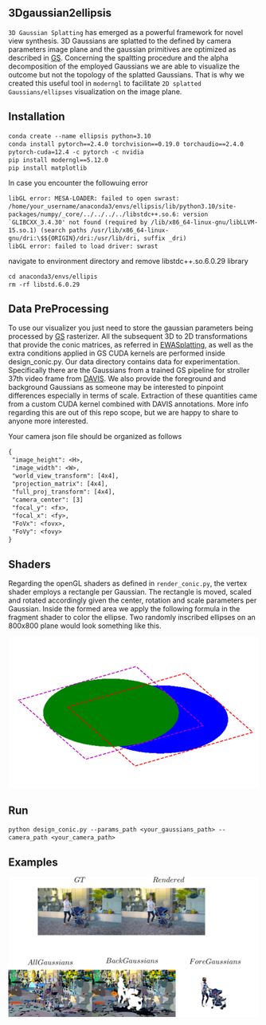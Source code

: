 ## 3Dgaussian2ellipsis

`3D Gaussian Splatting` has emerged as a powerful framework for novel 
view synthesis. 3D Gaussians are splatted to the defined by camera parameters image
plane and the gaussian primitives are optimized as described in [GS](https://github.com/graphdeco-inria/gaussian-splatting). Concerning
the spaltting procedure and the alpha decomposition of the employed Gaussians we are able 
to visualize the outcome but not the topology of the splatted Gaussians. That is why we created 
this useful tool in `moderngl` to facilitate `2D splatted Gaussians/ellipses` visualization on the image plane.


## Installation
```
conda create --name ellipsis python=3.10
conda install pytorch==2.4.0 torchvision==0.19.0 torchaudio==2.4.0 pytorch-cuda=12.4 -c pytorch -c nvidia
pip install moderngl==5.12.0
pip install matplotlib
```
In case you encounter the followuing error

```
libGL error: MESA-LOADER: failed to open swrast: /home/your_username/anaconda3/envs/ellipsis/lib/python3.10/site-packages/numpy/_core/../../../../libstdc++.so.6: version `GLIBCXX_3.4.30' not found (required by /lib/x86_64-linux-gnu/libLLVM-15.so.1) (search paths /usr/lib/x86_64-linux-gnu/dri:\$${ORIGIN}/dri:/usr/lib/dri, suffix _dri)
libGL error: failed to load driver: swrast
```
navigate to environment directory and remove libstdc++.so.6.0.29 library

```
cd anaconda3/envs/ellipis
rm -rf libstd.6.0.29
```

## Data PreProcessing
To use our visualizer you just need to store the gaussian parameters being
processed by [GS](https://github.com/graphdeco-inria/gaussian-splatting)
rasterizer.
All the subsequent 3D to 2D transformations that provide the conic matrices, as
referred in
[EWASplatting](https://www.cs.umd.edu/~zwicker/publications/EWASplatting-TVCG02.pdf),
as well as the extra conditions applied in GS CUDA kernels are performed inside
design_conic.py.
Our data directory contains data for experimentation. Specifically there are
the Gaussians from a trained GS pipeline for stroller 37th video frame from
[DAVIS](https://davischallenge.org/). We also provide the foreground and
background Gaussians as someone may be interested to pinpoint differences
especially in terms of scale. 
Extraction of these quantities came from a custom CUDA kernel combined with DAVIS annotations.
More info regarding this are out of this repo scope, but we are happy to share to anyone more interested.

Your camera json file should be organized as follows
```
{
 "image_height": <H>,
 "image_width": <W>,
 "world_view_transform": [4x4],
 "projection_matrix": [4x4],
 "full_proj_transform": [4x4],
 "camera_center": [3]
 "focal_y": <fx>,
 "focal_x": <fy>,
 "FoVx": <fovx>,
 "FoVy": <fovy>
}
```
## Shaders
Regarding the openGL shaders as defined in `render_conic.py`, the 
vertex shader employs a rectangle per Gaussian. The rectangle is moved, 
scaled and rotated accordingly given the center, rotation and scale
parameters per Gaussian. 
Inside the formed area we apply the following formula in the fragment shader
to color the ellipse. Two randomly inscribed ellipses on an 800x800 plane would 
look something like this.

![](./media/random_gaussians.png)

## Run
```
python design_conic.py --params_path <your_gaussians_path> --camera_path <your_camera_path>
```
## Examples
![](./media/results.png)

